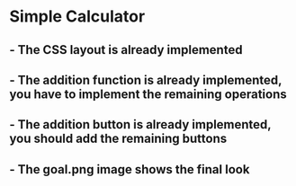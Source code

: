 # **Simple Calculator**

## - The CSS layout is already implemented

## - The addition function is already implemented, you have to implement the remaining operations

## - The addition button is already implemented, you should add the remaining buttons

## - The goal.png image shows the final look
